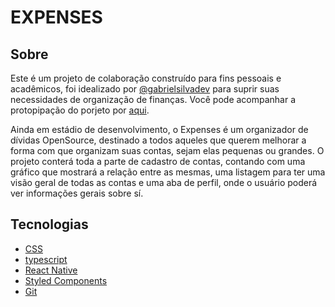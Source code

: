 # EXPENSES

## Sobre

Este é um projeto de colaboração construído para fins pessoais e acadêmicos, foi idealizado por [@gabrielsilvadev](https://github.com/gabrielsilvadev) para suprir suas necessidades de organização de finanças. Você pode acompanhar a protopipação do porjeto por [aqui](https://www.figma.com/file/2yfHasLdrjpJUJm2AlUpvK/Finance-Apps-(Community)?node-id=0%3A1).

Ainda em estádio de desenvolvimento, o Expenses é um organizador de dívidas OpenSource, destinado a todos aqueles que querem melhorar a forma com que organizam suas contas, sejam elas pequenas ou grandes. O projeto conterá toda a parte de cadastro de contas, contando com uma gráfico que mostrará a relação entre as mesmas, uma listagem para ter uma visão geral de todas as contas e uma aba de perfil, onde o usuário poderá ver informações gerais sobre sí.

## Tecnologias

- [CSS](https://www.w3schools.com/css/)
- [typescript](https://www.typescriptlang.org/)
- [React Native](https://reactnative.dev/)
- [Styled Components](https://styled-components.com/docs)
- [Git](https://git-scm.com/doc)
